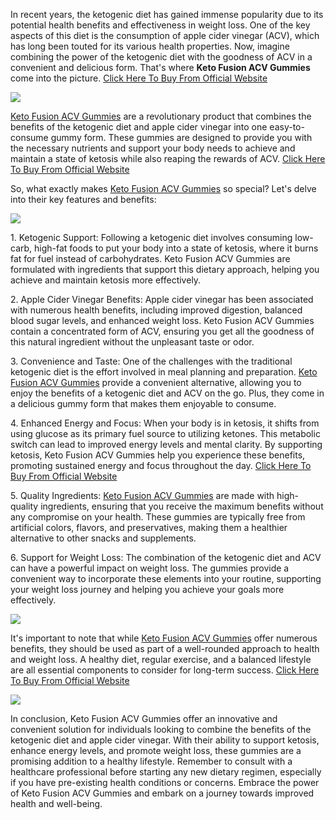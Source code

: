 In recent years, the ketogenic diet has gained immense popularity due to its potential health benefits and effectiveness in weight loss. One of the key aspects of this diet is the consumption of apple cider vinegar (ACV), which has long been touted for its various health properties. Now, imagine combining the power of the ketogenic diet with the goodness of ACV in a convenient and delicious form. That's where **Keto Fusion ACV Gummies** come into the picture. [Click Here To Buy From Official Website](https://www.glitco.com/get-Keto-Fusion-ACV-Gummies)

[![](https://blogger.googleusercontent.com/img/b/R29vZ2xl/AVvXsEhYJpZGM5K2W8hZpcHZMN6fvH5GQW_IuNviIreV4X1PVedfF82wlNZvkJn6YFr2eDcGg7kdCkGRK_MmS7Lpev9SmuWpQE5O9_xAPSx1M1iWAp6hRP6yIaEqzvcuTbJw2Tk37yhoCMZZkYCb29iENiLUoQqLVDsfaBLaSQI7SWauch-xasM0o_JG946U4KQ/w640-h306/Screenshot%20(838).png)](https://www.glitco.com/get-Keto-Fusion-ACV-Gummies)

[Keto Fusion ACV Gummies](https://www.facebook.com/people/Keto-Fusion-ACV-Gummies/100093993702780/) are a revolutionary product that combines the benefits of the ketogenic diet and apple cider vinegar into one easy-to-consume gummy form. These gummies are designed to provide you with the necessary nutrients and support your body needs to achieve and maintain a state of ketosis while also reaping the rewards of ACV. [Click Here To Buy From Official Website](https://www.glitco.com/get-Keto-Fusion-ACV-Gummies)

So, what exactly makes [Keto Fusion ACV Gummies](https://lookerstudio.google.com/reporting/cdf1988a-2081-4d51-9978-a82c385735f6/page/2SEVD) so special? Let's delve into their key features and benefits:

[![](https://blogger.googleusercontent.com/img/b/R29vZ2xl/AVvXsEgc0GobRFU8KspYfKbwIROrH3Junfr0nOs4fOZFU5wtSGxXsk3SHBd_U8Nz3xBl0AQIQOsa7CigwYxPtA9ir0pwC6DAStP0pD62Qq3hA-0G2liVFEVk6no-3v3gykV75WOYrL-0fehOwDvlRG7RANYaDDJTzlQM8J4hp7u_d0M1FDdFyFCRwlXP99aHMeI/w640-h362/Screenshot%20(840).png)](https://www.glitco.com/get-Keto-Fusion-ACV-Gummies)

1\. Ketogenic Support: Following a ketogenic diet involves consuming low-carb, high-fat foods to put your body into a state of ketosis, where it burns fat for fuel instead of carbohydrates. Keto Fusion ACV Gummies are formulated with ingredients that support this dietary approach, helping you achieve and maintain ketosis more effectively.

2\. Apple Cider Vinegar Benefits: Apple cider vinegar has been associated with numerous health benefits, including improved digestion, balanced blood sugar levels, and enhanced weight loss. Keto Fusion ACV Gummies contain a concentrated form of ACV, ensuring you get all the goodness of this natural ingredient without the unpleasant taste or odor.

3\. Convenience and Taste: One of the challenges with the traditional ketogenic diet is the effort involved in meal planning and preparation. [Keto Fusion ACV Gummies](https://sites.google.com/view/keto-fusion-acv-gummies/home) provide a convenient alternative, allowing you to enjoy the benefits of a ketogenic diet and ACV on the go. Plus, they come in a delicious gummy form that makes them enjoyable to consume.

4\. Enhanced Energy and Focus: When your body is in ketosis, it shifts from using glucose as its primary fuel source to utilizing ketones. This metabolic switch can lead to improved energy levels and mental clarity. By supporting ketosis, Keto Fusion ACV Gummies help you experience these benefits, promoting sustained energy and focus throughout the day. [Click Here To Buy From Official Website](https://www.glitco.com/get-Keto-Fusion-ACV-Gummies) 

5\. Quality Ingredients: [Keto Fusion ACV Gummies](https://colab.research.google.com/drive/1eCAM7YIpJo4H0nG3VIMrordpAO66owLM#scrollTo=HVR3EBoaqvVV) are made with high-quality ingredients, ensuring that you receive the maximum benefits without any compromise on your health. These gummies are typically free from artificial colors, flavors, and preservatives, making them a healthier alternative to other snacks and supplements.

6\. Support for Weight Loss: The combination of the ketogenic diet and ACV can have a powerful impact on weight loss. The gummies provide a convenient way to incorporate these elements into your routine, supporting your weight loss journey and helping you achieve your goals more effectively.

[![](https://blogger.googleusercontent.com/img/b/R29vZ2xl/AVvXsEhQBrrGh-rKR-Ml7ojmRiFZIPZQYlFHK7iOZCmaXvGBQGtTuoJUwRIUFDM7aa3sMkO92MRQCClXSE2uDPo_96YFsE0XoX-mFBvPlnMywax7R5JgwDm5cORp2CFdVQgwd-TfSktTHs8GYUD-w12iJtXXup528ziixWZAebifsEK_D3U6ZoSFWGEWLihatFw/w640-h358/Screenshot%20(839).png)](https://www.glitco.com/get-Keto-Fusion-ACV-Gummies)

It's important to note that while [Keto Fusion ACV Gummies](https://groups.google.com/g/keto-fusion-acv-gummies/c/118q4T4_55E) offer numerous benefits, they should be used as part of a well-rounded approach to health and weight loss. A healthy diet, regular exercise, and a balanced lifestyle are all essential components to consider for long-term success. [Click Here To Buy From Official Website](https://www.glitco.com/get-Keto-Fusion-ACV-Gummies)

[![](https://blogger.googleusercontent.com/img/b/R29vZ2xl/AVvXsEhAY2_nqoZ0etUmx8aMuMr-1adGwvtKao20tuUX01nhm-JITZnHFkGgOZprDDkRQG8VYq4t1I7wk3lxXt0gQRMgXdsUq_AuEUQceOWFHTFKYk-dvcHmg4FwukpolNfGTVln6EGfu0s8wNlqV0PuPWFGGtxJRN6f4ewzKM6bbIakk5KpnNdbhWNorhfo6X4/w640-h362/Screenshot%20(841).png)](https://www.glitco.com/get-Keto-Fusion-ACV-Gummies)

In conclusion, Keto Fusion ACV Gummies offer an innovative and convenient solution for individuals looking to combine the benefits of the ketogenic diet and apple cider vinegar. With their ability to support ketosis, enhance energy levels, and promote weight loss, these gummies are a promising addition to a healthy lifestyle. Remember to consult with a healthcare professional before starting any new dietary regimen, especially if you have pre-existing health conditions or concerns. Embrace the power of Keto Fusion ACV Gummies and embark on a journey towards improved health and well-being.
